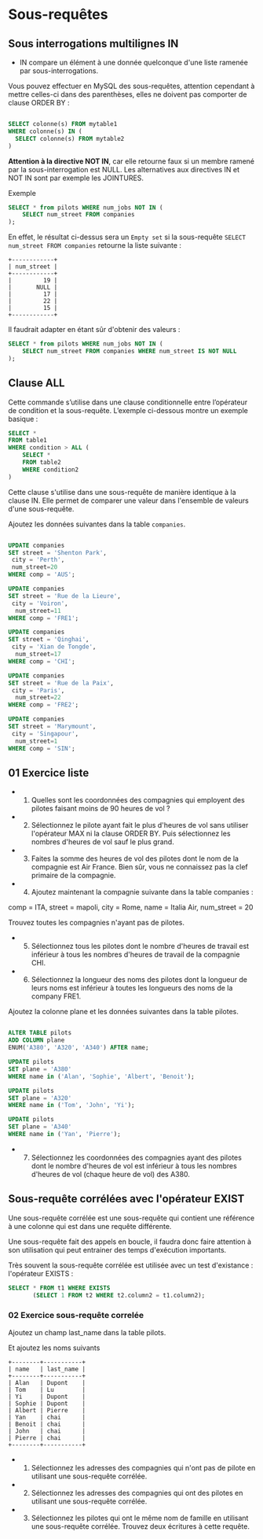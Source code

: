# Sous-requêtes

## Sous interrogations multilignes IN

- IN compare un élément à une donnée quelconque d'une liste ramenée par sous-interrogations.

Vous pouvez effectuer en MySQL des sous-requêtes, attention cependant à mettre celles-ci dans des parenthèses, elles ne doivent pas comporter de clause ORDER BY :

```sql

SELECT colonne(s) FROM mytable1
WHERE colonne(s) IN (
  SELECT colonne(s) FROM mytable2
)
```

**Attention à la directive NOT IN**, car elle retourne faux si un membre ramené par la sous-interrogation est NULL. Les alternatives aux directives IN et NOT IN sont par exemple les JOINTURES.

Exemple 

```sql
SELECT * from pilots WHERE num_jobs NOT IN (
    SELECT num_street FROM companies
);
```

En effet, le résultat ci-dessus sera un `Empty set` si la sous-requête `SELECT num_street FROM companies` retourne la liste suivante :

```
+------------+
| num_street |
+------------+
|         19 |
|       NULL |
|         17 |
|         22 |
|         15 |
+------------+
```

Il faudrait adapter en étant sûr d'obtenir des valeurs :

```sql
SELECT * from pilots WHERE num_jobs NOT IN (
    SELECT num_street FROM companies WHERE num_street IS NOT NULL
);
```

## Clause ALL

Cette commande s’utilise dans une clause conditionnelle entre l’opérateur de condition et la sous-requête. L’exemple ci-dessous montre un exemple basique :

```sql
SELECT *
FROM table1
WHERE condition > ALL (
    SELECT *
    FROM table2
    WHERE condition2
)
```

Cette clause s'utilise dans une sous-requête de manière identique à la clause IN. Elle permet de comparer une valeur dans l'ensemble de valeurs d'une sous-requête.

Ajoutez les données suivantes dans la table `companies`.

```sql

UPDATE companies
SET street = 'Shenton Park',
 city = 'Perth', 
 num_street=20
WHERE comp = 'AUS';

UPDATE companies
SET street = 'Rue de la Lieure',
 city = 'Voiron',
  num_street=11
WHERE comp = 'FRE1';

UPDATE companies
SET street = 'Qinghai',
 city = 'Xian de Tongde',
  num_street=17
WHERE comp = 'CHI';

UPDATE companies
SET street = 'Rue de la Paix',
 city = 'Paris',
  num_street=22
WHERE comp = 'FRE2';

UPDATE companies
SET street = 'Marymount',
 city = 'Singapour',
  num_street=1
WHERE comp = 'SIN';
```

## 01 Exercice liste

- 1. Quelles sont les coordonnées des compagnies qui employent des pilotes faisant moins de 90 heures de vol ?

- 2. Sélectionnez le pilote ayant fait le plus d'heures de vol sans utiliser l'opérateur MAX ni la clause ORDER BY. Puis sélectionnez les nombres d'heures de vol sauf le plus grand.

- 3. Faites la somme des heures de vol des pilotes dont le nom de la compagnie est Air France. Bien sûr, vous ne connaissez pas la clef primaire de la compagnie.

- 4. Ajoutez maintenant la compagnie suivante dans la table companies :

comp = ITA, street = mapoli, city = Rome, name = Italia Air, num_street =  20

Trouvez toutes les compagnies n'ayant pas de pilotes.

- 5. Sélectionnez tous les pilotes dont le nombre d'heures de travail est inférieur à tous les nombres d'heures de travail de la compagnie CHI.

- 6. Sélectionnez la longueur des noms des pilotes dont la longueur de leurs noms est inférieur à toutes les longueurs des noms de la company FRE1.

Ajoutez la colonne plane et les données suivantes dans la table pilotes.

```sql

ALTER TABLE pilots
ADD COLUMN plane
ENUM('A380', 'A320', 'A340') AFTER name;

UPDATE pilots
SET plane = 'A380'
WHERE name in ('Alan', 'Sophie', 'Albert', 'Benoit');

UPDATE pilots
SET plane = 'A320'
WHERE name in ('Tom', 'John', 'Yi');

UPDATE pilots
SET plane = 'A340'
WHERE name in ('Yan', 'Pierre');
```
- 7. Sélectionnez les coordonnées des compagnies ayant des pilotes dont le nombre d'heures de vol est inférieur à tous les nombres d'heures de vol (chaque heure de vol) des A380.


## Sous-requête corrélées avec l'opérateur EXIST

Une sous-requête corrélée est une sous-requête qui contient une référence à une colonne qui est dans une requête différente.

Une sous-requête fait des appels en boucle, il faudra donc faire attention à son utilisation qui peut entrainer des temps d'exécution importants.

Très souvent la sous-requête corrélée est utilisée avec un test d'existance : l'opérateur EXISTS :

```sql
SELECT * FROM t1 WHERE EXISTS
       (SELECT 1 FROM t2 WHERE t2.column2 = t1.column2);
```

### 02 Exercice sous-requête correlée

Ajoutez un champ last_name dans la table pilots.

Et ajoutez les noms suivants
```text
+--------+-----------+
| name   | last_name |
+--------+-----------+
| Alan   | Dupont    |
| Tom    | Lu        |
| Yi     | Dupont    |
| Sophie | Dupont    |
| Albert | Pierre    |
| Yan    | chai      |
| Benoit | chai      |
| John   | chai      |
| Pierre | chai      |
+--------+-----------+
````

- 1. Sélectionnez les adresses des compagnies qui n'ont pas de pilote en utilisant une sous-requête corrélée.

- 2. Sélectionnez les adresses des compagnies qui ont des pilotes en utilisant une sous-requête corrélée.

- 3. Sélectionnez les pilotes qui ont le même nom de famille en utilisant une sous-requête corrélée. Trouvez deux écritures à cette requête.